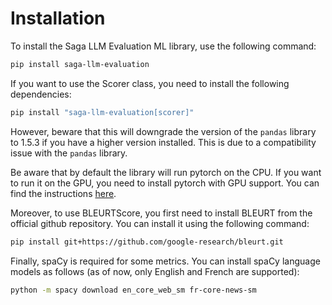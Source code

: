 # Installation

To install the Saga LLM Evaluation ML library, use the following command:

```bash
pip install saga-llm-evaluation
```

If you want to use the Scorer class, you need to install the following dependencies:

```bash
pip install "saga-llm-evaluation[scorer]"
```

However, beware that this will downgrade the version of the `pandas` library to 1.5.3 if you have a higher version installed. This is due to a compatibility issue with the `pandas` library.

Be aware that by default the library will run pytorch on the CPU. If you want to run it on the GPU, you need to install pytorch with GPU support. You can find the instructions [here](https://pytorch.org/get-started/locally/).

Moreover, to use BLEURTScore, you first need to install BLEURT from the official github repository. You can install it using the following command:

```bash
pip install git+https://github.com/google-research/bleurt.git
```

Finally, spaCy is required for some metrics. You can install spaCy language models as follows (as of now, only English and French are supported):

```bash
python -m spacy download en_core_web_sm fr-core-news-sm
```
